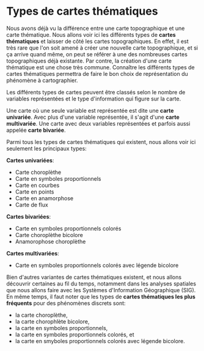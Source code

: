 # Types de cartes thématiques

Nous avons déjà vu la différence entre une carte topographique et une carte thématique. Nous allons voir ici les différents types de **cartes thématiques** et laisser de côté les cartes topographiques. En effet, il est très rare que l'on soit amené à créer une nouvelle carte topographique, et si ça arrive quand même, on peut se référer à une des nombreuses cartes topographiques déjà existante. Par contre, la création d'une carte thématique est une chose très commune. Connaître les différents types de cartes thématiques permettra de faire le bon choix de représentation du phénomène à cartographier.

Les différents types de cartes peuvent être classés selon le nombre de variables représentées et le type d'information qui figure sur la carte.

Une carte où une seule variable est représentée est dite une **carte univariée**. Avec plus d'une variable représentée, il s'agit d'une **carte multivariée**. Une carte avec deux variables représentées et parfois aussi appelée **carte bivariée**.

Parmi tous les types de cartes thématiques qui existent, nous allons voir ici seulement les principaux types:

**Cartes univariées**:

- Carte choroplèthe
- Carte en symboles proportionnels
- Carte en courbes
- Carte en points
- Carte en anamorphose
- Carte de flux

**Cartes bivariées**:

- Carte en symboles proportionnels colorés
- Carte choroplèthe bicolore
- Anamorophose choroplèthe

**Cartes multivariées**:

- Carte en symboles proportionnels colorés avec légende bicolore

Bien d'autres variantes de cartes thématiques existent, et nous allons découvrir certaines au fil du temps, notamment dans les analyses spatiales que nous allons faire avec les Systèmes d'Information Géographique (SIG). En même temps, il faut noter que les types de **cartes thématiques les plus fréquents** pour des phénomènes discrets sont:

- la carte choroplèthe,
- la carte chorophlète bicolore,
- la carte en symboles proportionnels,
- la carte en symboles proportionnels colorés, et
- la carte en smyboles proportionnels colorés avec légende bicolore.
